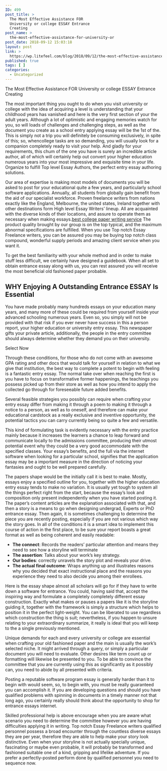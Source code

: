 ```yaml
---
ID: 499
post_title: >
  The Most Effective Assistance FOR
  University or college ESSAY Entrance
  Creating
post_name: >
  the-most-effective-assistance-for-university-or
post_date: 2018-09-12 15:03:18
layout: post
link: >
  https://wp.litefeel.com/blog/2018/09/12/the-most-effective-assistance-for-university-or/
published: true
tags: [ ]
categories:
  - Uncategorized
---
```

The Most Effective Assistance FOR University or college ESSAY Entrance Creating<p>The most important thing you ought to do when you visit university or college with the idea of acquiring a level is understanding that your childhood years has vanished and here is the very first section of your the adult years. Although a lot of optimistic and engaging memories watch for you, so will loads of challenges and challenging steps, as well as the document you create as a school entry applying essay will be the 1st of the. This is simply not a trip you will definitely be consuming exclusively, in spite of this; so, whencollege tasks are so demanding, you will usually look for a companion completely ready to visit your help. And gladly for your requirements, this chum of the one you have is surely an incredible article author, all of which will certainly help out convert your higher education numerous years into your most impressive and exquisite time in your life.<!--more--> Organize to fulfill Top level Essay Authors, the perfect entry essay authoring solutions.</p><p>Our area of expertise is making most models of documents you will be asked to post for your educational quite a few years, and particularly school software applications. Annually, all students from globally gain benefit from the aid of our specialist workforce. Proven freelance writers from nations exactly like the England, Melbourne, the united states, Ireland together with other destinations form High level Essay Writers’ lineup. All are acquainted with the diverse kinds of their locations, and assure to operate them as necessary when making essays.<a href="https://3monkswriting.com/annotated-bibliography/">best college paper writing service</a> The product quality brought by our group is on the top typical, and the maximum abnormal specifications are fulfilled. When you use Top notch Essay Freelance writers, you can be assured you may be buying top notch class compound, wonderful supply periods and amazing client service when you want it.</p><p>To get the best familiarity with your whole method and in order to make stuff less difficult, we certainly have designed a guidebook. When all set to obtain entrance essay along with us, you can rest assured you will receive the most beneficial old fashioned paper probable.</p><h2>WHY Enjoying A Outstanding Entrance ESSAY Is Essential</h2><p>You have made probably many hundreds essays on your education many years, and many more of these could be required from yourself inside your advanced schooling numerous years. Even so, you simply will not be provided with that risk if you ever never have success in this a person report, your higher education or university entry essay. This newspaper gifts your private article, additionally, the people in the entry committee should always determine whether they demand you on their university.</p>Select Now<p>Through these conditions, for those who do not come with an awesome GPA rating and other docs that would talk for yourself in relation to what we give that institution, the best way to complete a potent to begin with feeling is a fantastic entry essay. The normal take over when reaching the first is you have to focus on transformative former happenings, the teachings you possess picked up from their store as well as how you intend to apply the collected go through for foreseeable future added benefits.</p><p>Several feasible strategies you possibly can require when crafting your entry essay differ from making it through a poem to making it through a notice to a person, as well as to oneself, and therefore can make your educational cardstock as a really exclusive and inventive opportunity, the potential tactics you can carry currently being so quite a few and versatile.</p><p>This kind of formulating task is evidently necessary with the entry practice mainly because it increases the learners a chance to leap forward and communicate locally to the admissions committee, producing their utmost potential event why they could be a very good accommodate with the specified classes. Your essay’s benefits, and the full via the internet software when looking for a particular school, signifies that the application essay may be a important measure in the direction of noticing your fantasies and ought to be well prepared carefully.</p><p>The papers shape would be the initially call it is best to make. Mostly, essays enjoy a specified outline for you, together with the higher education entry essay tends to make no variation. It is usually yet tough to system all the things perfect right from the start, because the essay’s look and composition only present independently when you have started posting it. The paper’s content articles are the explanation associated with that, and then a story is a means to go when designing undergrad, Experts or PhD entrance essay. Then again, it is sometimes challenging to determine the piece you are recently posting, especially if you are not various which way the story goes. In all of the conditions it is a smart idea to implement this course of action in the first place, to be sure your report boasts a great format as well as being coherent and easily readable:</p><ul><li><strong>The connect</strong>: Records the readers’ particular attention and means they need to see how a storyline will terminate</li><li><strong>The assertion</strong>: Talks about your work’s key strategy.</li><li><strong>Our bodies</strong>: correctly unravels the story plot and reveals your drive.</li><li><strong>The actual final outcome</strong>: Wraps anything up and illustrates reasons why you decided that exact instructional place and the reasons you experience they need to also decide you among their enrollees.</li></ul><p>Here is the essay shape almost all scholars will go for if they have to write down a software for entrance. You could, having said that, accept the inspiring way and formulate a completely completely different essay construction. Exactly what makes or pauses a papers like it is the storyline guiding it, together with the framework is simply a structure which helps to position it in the perfect light-weight. You can be liberated to use regardless which construction the thing is suit; nevertheless, if you happen to unsure relating to your extraordinary summarize, it really is ideal that you will keep to the a single previously mentioned.</p><p>Unique demands for each and every university or college are essential when crafting your old fashioned paper and the main is usually the work’s selected niche. It might arrived through a query, or simply a particular document you will need to evaluate. Other desires like term count up or formatting will likewise be presented to you. To be able to convince the committee that you are currently using this as significantly as it possibly can, you need to abide by all presented with criteria.</p><p>Posting a reputable software program essay is generally harder than it to begin with would seem, so, to begin with, you must be really guaranteed you can accomplish it. If you are developing questions and should you have qualified problems with spinning in documents in a timely manner not that long ago, you certainly really should think about the opportunity to shop for entrance essays internet.</p><p>Skilled professional help is above encourage when you are aware what scenario you need to determine the committee however you are having difficulties applying it in writing. Top notch Essay Freelance writers qualified personnel possess a broad encounter through the countless diverse essays they are per year, therefore they are able to help make your story look distinctive. Even when your storyline is not actually specially unique, fascinating or maybe even probable, it will probably be transformed and fashioned suitable one of a kind, gripping and lifelike adventure. If you prefer a perfectly-posted perform done by qualified personnel you need to sequence now.</p>